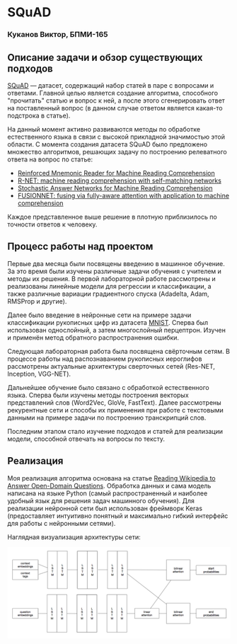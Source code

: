 # SQuAD
### Куканов Виктор, БПМИ-165

## Описание задачи и обзор существующих подходов

[SQuAD](https://rajpurkar.github.io/SQuAD-explorer/) — датасет, содержащий набор статей в паре с вопросами и ответами. Главной целью является создание алгоритма, способного "прочитать" статью и вопрос к ней, а после этого сгенерировать ответ на поставленный вопрос (в данном случае ответом является какая-то подстрока в статье).

На данный момент активно развиваются методы по обработке естественного языка в связи с высокой прикладной значимостью этой области. С момента создания датасета SQuAD было предложено множество алгоритмов, решающих задачу по построению релеватного ответа на вопрос по статье:
* [Reinforced Mnemonic Reader for Machine Reading Comprehension](https://arxiv.org/pdf/1705.02798.pdf)
* [R-NET: machine reading comprehension with self-matching networks](https://www.microsoft.com/en-us/research/wp-content/uploads/2017/05/r-net.pdf)
* [Stochastic Answer Networks for Machine Reading Comprehension](https://arxiv.org/pdf/1712.03556.pdf)
* [FUSIONNET: fusing via fully-aware attention with application to machine comprehension](https://arxiv.org/pdf/1711.07341.pdf)

Каждое представленное выше решение в плотную приблизилось по точности ответов к человеку.

## Процесс работы над проектом

Первые два месяца были посвящены введению в машинное обучение. За это время были изучены различные задачи обучения с учителем и методы их решения. В первой лабораторной работе рассмотрены и реализованы линейные модели для регрессии и классификации, а также различные вариации градиентного спуска (Adadelta, Adam, RMSProp и другие). 

Далее было введение в нейронные сети на примере задачи классификации рукописных цифр из датасета [MNIST](http://yann.lecun.com/exdb/mnist/). Сперва был использован однослойный, а затем многослойный перцептрон. Изучен и применён метод обратного распространения ошибки.

Следующая лабораторная работа была посвящена свёрточным сетям. В процессе работы над распознаванием рукописных иероглифов рассмотрены актуальные архитектуры сверточных сетей (Res-NET, Inception, VGG-NET).

Дальнейшее обучение было связано с обработкой естественного языка. Сперва были изучены методы построения векторых представлений слов (Word2Vec, GloVe, FastText). Далее рассмотрены рекурентные сети и способы их применения при работе с текстовыми данными на примере задачи по построению транскрипций слов.

Последним этапом стало изучение подходов и статей для реализации модели, способной отвечать на вопросы по тексту.

## Реализация

Моя реализация алгоритма основана на статье [Reading Wikipedia to Answer Open-Domain Questions](http://www-cs.stanford.edu/people/danqi/papers/acl2017.pdf).
Обработка данных и сама модель написана на языке Python (самый распространенный и наиболее удобный язык для решения задач машинного обучения). Для реализации нейронной сети был использован фреймворк Keras (предоставляет интуитивно понятный и максимально гибкий интерфейс для работы с нейронными сетями).

Наглядная визуализация архитектуры сети:

![](model.png)
